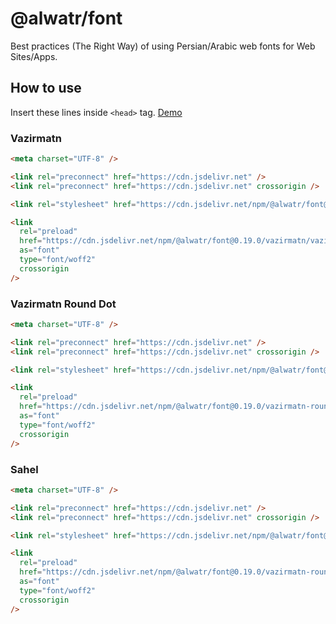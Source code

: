 # @alwatr/font

Best practices (The Right Way) of using Persian/Arabic web fonts for Web Sites/Apps.

## How to use

Insert these lines inside `<head>` tag.
[Demo](https://jsbin.com/zucajut/edit?html,output)

### Vazirmatn

```html
<meta charset="UTF-8" />

<link rel="preconnect" href="https://cdn.jsdelivr.net" />
<link rel="preconnect" href="https://cdn.jsdelivr.net" crossorigin />

<link rel="stylesheet" href="https://cdn.jsdelivr.net/npm/@alwatr/font@0.19.0/vazirmatn.min.css" fetchpriority="high" />

<link
  rel="preload"
  href="https://cdn.jsdelivr.net/npm/@alwatr/font@0.19.0/vazirmatn/vazirmatn[wght].woff2"
  as="font"
  type="font/woff2"
  crossorigin
/>
```

### Vazirmatn Round Dot

```html
<meta charset="UTF-8" />

<link rel="preconnect" href="https://cdn.jsdelivr.net" />
<link rel="preconnect" href="https://cdn.jsdelivr.net" crossorigin />

<link rel="stylesheet" href="https://cdn.jsdelivr.net/npm/@alwatr/font@0.19.0/vazirmatn-roundot.min.css" fetchpriority="high" />

<link
  rel="preload"
  href="https://cdn.jsdelivr.net/npm/@alwatr/font@0.19.0/vazirmatn-roundot/vazirmatn-roundot[wght].woff2"
  as="font"
  type="font/woff2"
  crossorigin
/>
```

### Sahel

```html
<meta charset="UTF-8" />

<link rel="preconnect" href="https://cdn.jsdelivr.net" />
<link rel="preconnect" href="https://cdn.jsdelivr.net" crossorigin />

<link rel="stylesheet" href="https://cdn.jsdelivr.net/npm/@alwatr/font@0.19.0/vazirmatn-roundot.min.css" fetchpriority="high" />

<link
  rel="preload"
  href="https://cdn.jsdelivr.net/npm/@alwatr/font@0.19.0/vazirmatn-roundot/vazirmatn-roundot[wght].woff2"
  as="font"
  type="font/woff2"
  crossorigin
/>
```
